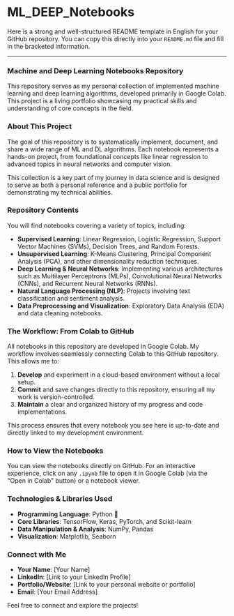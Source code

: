 # ML_DEEP_Notebooks
Here is a strong and well-structured README template in English for your GitHub repository. You can copy this directly into your `README.md` file and fill in the bracketed information.

---

### Machine and Deep Learning Notebooks Repository

This repository serves as my personal collection of implemented machine learning and deep learning algorithms, developed primarily in Google Colab. This project is a living portfolio showcasing my practical skills and understanding of core concepts in the field.

### About This Project

The goal of this repository is to systematically implement, document, and share a wide range of ML and DL algorithms. Each notebook represents a hands-on project, from foundational concepts like linear regression to advanced topics in neural networks and computer vision.

This collection is a key part of my journey in data science and is designed to serve as both a personal reference and a public portfolio for demonstrating my technical abilities.

### Repository Contents

You will find notebooks covering a variety of topics, including:

* **Supervised Learning**: Linear Regression, Logistic Regression, Support Vector Machines (SVMs), Decision Trees, and Random Forests.
* **Unsupervised Learning**: K-Means Clustering, Principal Component Analysis (PCA), and other dimensionality reduction techniques.
* **Deep Learning & Neural Networks**: Implementing various architectures such as Multilayer Perceptrons (MLPs), Convolutional Neural Networks (CNNs), and Recurrent Neural Networks (RNNs).
* **Natural Language Processing (NLP)**: Projects involving text classification and sentiment analysis.
* **Data Preprocessing and Visualization**: Exploratory Data Analysis (EDA) and data cleaning notebooks.

### The Workflow: From Colab to GitHub

All notebooks in this repository are developed in Google Colab. My workflow involves seamlessly connecting Colab to this GitHub repository. This allows me to:

1.  **Develop** and experiment in a cloud-based environment without a local setup.
2.  **Commit** and save changes directly to this repository, ensuring all my work is version-controlled.
3.  **Maintain** a clear and organized history of my progress and code implementations.

This process ensures that every notebook you see here is up-to-date and directly linked to my development environment.

### How to View the Notebooks

You can view the notebooks directly on GitHub. For an interactive experience, click on any `.ipynb` file to open it in Google Colab (via the "Open in Colab" button) or a notebook viewer.

### Technologies & Libraries Used

* **Programming Language**: Python 🐍
* **Core Libraries**: TensorFlow, Keras, PyTorch, and Scikit-learn
* **Data Manipulation & Analysis**: NumPy, Pandas
* **Visualization**: Matplotlib, Seaborn

### Connect with Me

* **Your Name**: [Your Name]
* **LinkedIn**: [Link to your LinkedIn Profile]
* **Portfolio/Website**: [Link to your personal website or portfolio]
* **Email**: [Your Email Address]

Feel free to connect and explore the projects!
